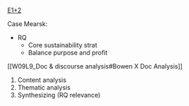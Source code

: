 [E1+2](https://cbscanvas.instructure.com/courses/36715/pages/workshop-1-agenda-and-exercises?module_item_id=882319)

Case Mearsk:
- RQ
	- Core sustainability strat
	- Balance purpose and profit

[[W09L9_Doc & discourse analysis#Bowen X Doc Analysis]]
1. Content analysis 
2. Thematic analysis
3. Synthesizing (RQ relevance)